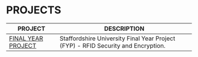 # PROJECTS

| PROJECT | DESCRIPTION |
|----------------|-------------|
| [FINAL YEAR PROJECT](https://github.com/BroadbentT/) | Staffordshire University Final Year Project (FYP) - RFID Security and Encryption.|
